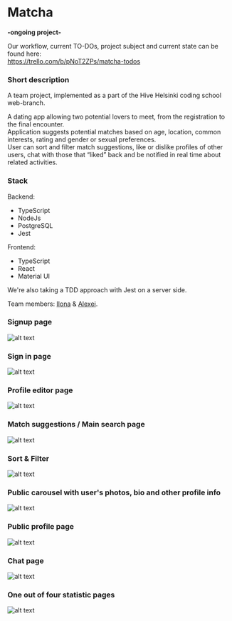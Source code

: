 # Matcha
**-ongoing project-**  
  
Our workflow, current TO-DOs, project subject and current state can be found here:  
https://trello.com/b/pNoT2ZPs/matcha-todos

### Short description  
A team project, implemented as a part of the Hive Helsinki coding school web-branch.  
  
A dating app allowing two potential lovers to meet, from the registration to the final encounter.  
Application suggests potential matches based on age, location, common interests, rating and gender or sexual preferences.  
User can sort and filter match suggestions, like or dislike profiles of other users, chat with those that “liked” back and be notified in real time about related activities.  
  
### Stack  

Backend:
- TypeScript
- NodeJs
- PostgreSQL
- Jest

Frontend:
- TypeScript
- React
- Material UI  

We're also taking a TDD approach with Jest on a server side.
  
Team members: [Ilona](https://github.com/fglsn) & [Alexei](https://github.com/alex2011576).

### Signup page ###  
![alt text](https://github.com/fglsn/matcha/blob/master/client/screenshots/1.png?raw=true)  
  
 ### Sign in page ###  
![alt text](https://github.com/fglsn/matcha/blob/master/client/screenshots/2.png?raw=true)  

### Profile editor page ###  
![alt text](https://github.com/fglsn/matcha/blob/master/client/screenshots/3.png?raw=true)  

### Match suggestions / Main search page ###  
![alt text](https://github.com/fglsn/matcha/blob/master/client/screenshots/4.png?raw=true)  

### Sort & Filter ###  
![alt text](https://github.com/fglsn/matcha/blob/master/client/screenshots/8.png?raw=true)  
  
### Public carousel with user's photos, bio and other profile info ###  
![alt text](https://github.com/fglsn/matcha/blob/master/client/screenshots/5.png?raw=true)  

### Public profile page ###  
![alt text](https://github.com/fglsn/matcha/blob/master/client/screenshots/6.png?raw=true)  
  
### Chat page ###  
![alt text](https://github.com/fglsn/matcha/blob/master/client/screenshots/7.png?raw=true)  

### One out of four statistic pages ###  
![alt text](https://github.com/fglsn/matcha/blob/master/client/screenshots/8.png?raw=true)  


